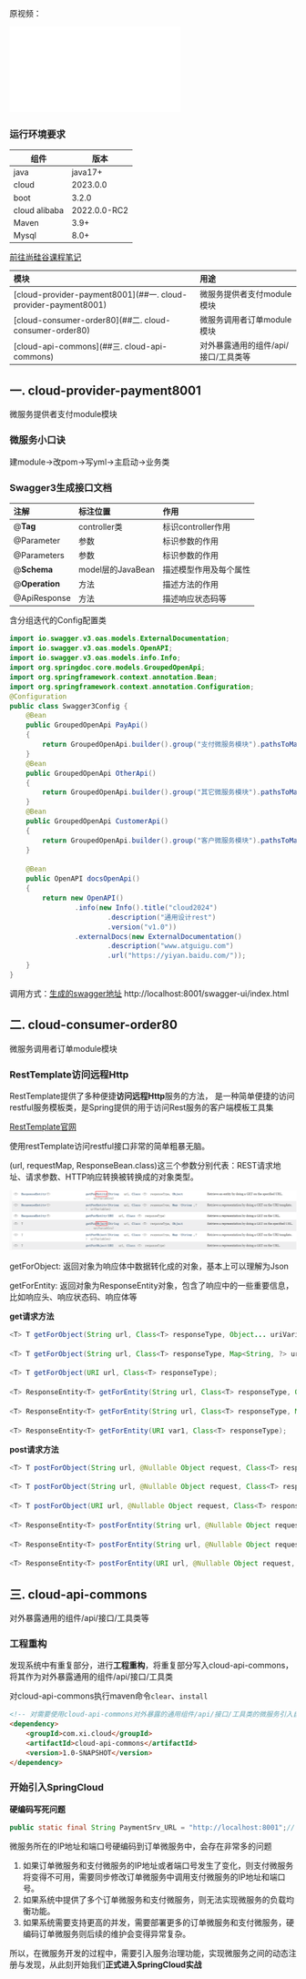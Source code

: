 原视频：

<iframe src="//player.bilibili.com/player.html?isOutside=true&aid=1851137936&bvid=BV1gW421P7RD&cid=1450576283&p=1&autoplay=0" scrolling="no" border="0" frameborder="no" framespacing="0" allowfullscreen="true"></iframe>

### 运行环境要求

| 组件           | 版本           | 
|---------------|--------------|
| java          | java17+      |
| cloud         | 2023.0.0     |
| boot          | 3.2.0        |
| cloud alibaba | 2022.0.0-RC2 |
| Maven         | 3.9+         |
| Mysql         | 8.0+         |

[前往尚硅谷课程笔记](./note.html)

| 模块                                                         | 用途                                 |
| :----------------------------------------------------------- | :----------------------------------- |
| [cloud-provider-payment8001](##一. cloud-provider-payment8001) | 微服务提供者支付module模块           |
| [cloud-consumer-order80](##二. cloud-consumer-order80)       | 微服务调用者订单module模块           |
| [cloud-api-commons](##三. cloud-api-commons)                 | 对外暴露通用的组件/api/接口/工具类等 |



## 一. cloud-provider-payment8001

微服务提供者支付module模块

### 微服务小口诀

建module->改pom->写yml->主启动->业务类

### Swagger3生成接口文档

| 注解           | 标注位置          | 作用                   |
| :------------- | :---------------- | :--------------------- |
| @**Tag**       | controller类      | 标识controller作用     |
| @Parameter     | 参数              | 标识参数的作用         |
| @Parameters    | 参数              | 标识参数的作用         |
| @**Schema**    | model层的JavaBean | 描述模型作用及每个属性 |
| @**Operation** | 方法              | 描述方法的作用         |
| @ApiResponse   | 方法              | 描述响应状态码等       |

含分组迭代的Config配置类
```java
import io.swagger.v3.oas.models.ExternalDocumentation;
import io.swagger.v3.oas.models.OpenAPI;
import io.swagger.v3.oas.models.info.Info;
import org.springdoc.core.models.GroupedOpenApi;
import org.springframework.context.annotation.Bean;
import org.springframework.context.annotation.Configuration;
@Configuration
public class Swagger3Config {
    @Bean
    public GroupedOpenApi PayApi()
    {
        return GroupedOpenApi.builder().group("支付微服务模块").pathsToMatch("/pay/**").build();
    }
    @Bean
    public GroupedOpenApi OtherApi()
    {
        return GroupedOpenApi.builder().group("其它微服务模块").pathsToMatch("/other/**", "/others").build();
    }
    @Bean
    public GroupedOpenApi CustomerApi()
    {
        return GroupedOpenApi.builder().group("客户微服务模块").pathsToMatch("/customer/**", "/customers").build();
    }

    @Bean
    public OpenAPI docsOpenApi()
    {
        return new OpenAPI()
                .info(new Info().title("cloud2024")
                        .description("通用设计rest")
                        .version("v1.0"))
                .externalDocs(new ExternalDocumentation()
                        .description("www.atguigu.com")
                        .url("https://yiyan.baidu.com/"));
    }
}
```

调用方式：[生成的swagger地址](http://localhost:8001/swagger-ui/index.html)
http://localhost:8001/swagger-ui/index.html

## 二. cloud-consumer-order80

微服务调用者订单module模块

### RestTemplate访问远程Http

RestTemplate提供了多种便捷**访问远程Http**服务的方法， 是一种简单便捷的访问restful服务模板类，是Spring提供的用于访问Rest服务的客户端模板工具集

[RestTemplate官网](https://docs.spring.io/spring-framework/docs/6.0.11/javadoc-api/org/springframework/web/client/RestTemplate.html)

使用restTemplate访问restful接口非常的简单粗暴无脑。

(url, requestMap, ResponseBean.class)这三个参数分别代表：REST请求地址、请求参数、HTTP响应转换被转换成的对象类型。

![image-20240809155810228](./MDImg/image-20240809155810228.png)

getForObject: 返回对象为响应体中数据转化成的对象，基本上可以理解为Json

getForEntity: 返回对象为ResponseEntity对象，包含了响应中的一些重要信息，比如响应头、响应状态码、响应体等

**get请求方法**

```java
<T> T getForObject(String url, Class<T> responseType, Object... uriVariables);

<T> T getForObject(String url, Class<T> responseType, Map<String, ?> uriVariables);

<T> T getForObject(URI url, Class<T> responseType);

<T> ResponseEntity<T> getForEntity(String url, Class<T> responseType, Object... uriVariables);

<T> ResponseEntity<T> getForEntity(String url, Class<T> responseType, Map<String, ?> uriVariables);

<T> ResponseEntity<T> getForEntity(URI var1, Class<T> responseType);
```

**post请求方法**

```java
<T> T postForObject(String url, @Nullable Object request, Class<T> responseType, Object... uriVariables);

<T> T postForObject(String url, @Nullable Object request, Class<T> responseType, Map<String, ?> uriVariables);

<T> T postForObject(URI url, @Nullable Object request, Class<T> responseType);

<T> ResponseEntity<T> postForEntity(String url, @Nullable Object request, Class<T> responseType, Object... uriVariables);

<T> ResponseEntity<T> postForEntity(String url, @Nullable Object request, Class<T> responseType, Map<String, ?> uriVariables);

<T> ResponseEntity<T> postForEntity(URI url, @Nullable Object request, Class<T> responseType);
```

## 三. cloud-api-commons

对外暴露通用的组件/api/接口/工具类等

### 工程重构

发现系统中有重复部分，进行**工程重构**，将重复部分写入cloud-api-commons，将其作为对外暴露通用的组件/api/接口/工具类

对cloud-api-commons执行maven命令`clear`、`install`

```html
<!-- 对需要使用cloud-api-commons对外暴露的通用组件/api/接口/工具类的微服务引入自己定义的api通用包 -->
<dependency>
    <groupId>com.xi.cloud</groupId>
    <artifactId>cloud-api-commons</artifactId>
    <version>1.0-SNAPSHOT</version>
</dependency>
```

### 开始引入SpringCloud

**硬编码写死问题**

```java
public static final String PaymentSrv_URL = "http://localhost:8001";// 硬编码
```

微服务所在的IP地址和端口号硬编码到订单微服务中，会存在非常多的问题

1. 如果订单微服务和支付微服务的IP地址或者端口号发生了变化，则支付微服务将变得不可用，需要同步修改订单微服务中调用支付微服务的IP地址和端口号。
2. 如果系统中提供了多个订单微服务和支付微服务，则无法实现微服务的负载均衡功能。
3. 如果系统需要支持更高的并发，需要部署更多的订单微服务和支付微服务，硬编码订单微服务则后续的维护会变得异常复杂。

所以，在微服务开发的过程中，需要引入服务治理功能，实现微服务之间的动态注册与发现，从此刻开始我们**正式进入SpringCloud实战**

